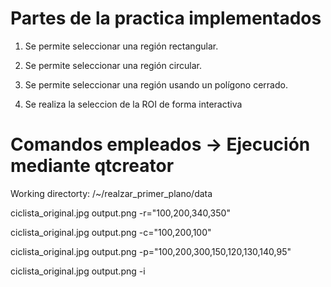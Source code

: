 # Partes de la practica implementados

1. Se permite seleccionar una región rectangular.

2. Se permite seleccionar una región circular.

3. Se permite seleccionar una región usando un polígono cerrado.

4. Se realiza la seleccion de la ROI de forma interactiva

# Comandos empleados -> Ejecución mediante qtcreator

Working directorty: /~/realzar_primer_plano/data

ciclista_original.jpg output.png -r="100,200,340,350"

ciclista_original.jpg output.png -c="100,200,100"

ciclista_original.jpg output.png -p="100,200,300,150,120,130,140,95"

ciclista_original.jpg output.png -i



